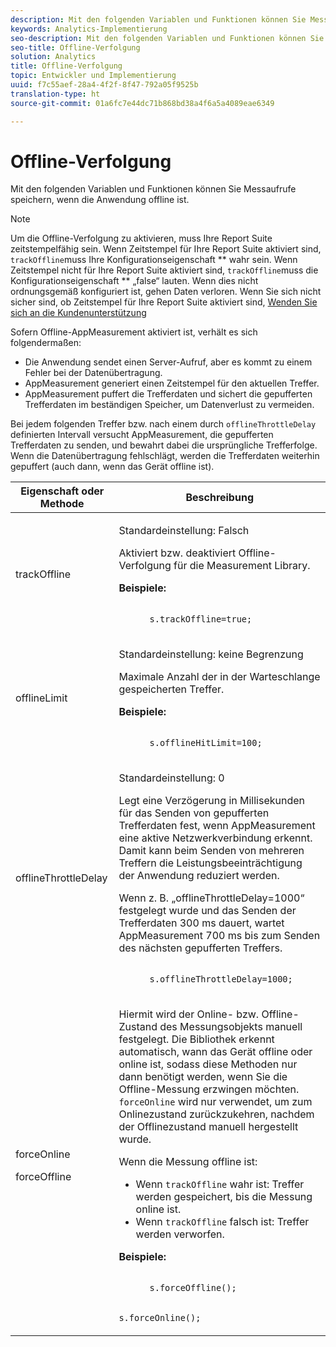 ```yaml
---
description: Mit den folgenden Variablen und Funktionen können Sie Messaufrufe speichern, wenn die Anwendung offline ist.
keywords: Analytics-Implementierung
seo-description: Mit den folgenden Variablen und Funktionen können Sie Messaufrufe speichern, wenn die Anwendung offline ist.
seo-title: Offline-Verfolgung
solution: Analytics
title: Offline-Verfolgung
topic: Entwickler und Implementierung
uuid: f7c55aef-28a4-4f2f-8f47-792a05f9525b
translation-type: ht
source-git-commit: 01a6fc7e44dc71b868bd38a4f6a5a4089eae6349

---
```



# Offline-Verfolgung

Mit den folgenden Variablen und Funktionen können Sie Messaufrufe speichern, wenn die Anwendung offline ist.

>[!NOTE]
>
>Um die Offline-Verfolgung zu aktivieren, muss Ihre Report Suite zeitstempelfähig sein. Wenn Zeitstempel für Ihre Report Suite aktiviert sind, `trackOffline`muss Ihre Konfigurationseigenschaft ** wahr sein. Wenn Zeitstempel nicht für Ihre Report Suite aktiviert sind, `trackOffline`muss die Konfigurationseigenschaft ** „false“ lauten. Wenn dies nicht ordnungsgemäß konfiguriert ist, gehen Daten verloren. Wenn Sie sich nicht sicher sind, ob Zeitstempel für Ihre Report Suite aktiviert sind, [Wenden Sie sich an die Kundenunterstützung](https://helpx.adobe.com/de/contact/enterprise-support.ec.html#analytics)

Sofern Offline-AppMeasurement aktiviert ist, verhält es sich folgendermaßen:

* Die Anwendung sendet einen Server-Aufruf, aber es kommt zu einem Fehler bei der Datenübertragung.
* AppMeasurement generiert einen Zeitstempel für den aktuellen Treffer.
* AppMeasurement puffert die Trefferdaten und sichert die gepufferten Trefferdaten im beständigen Speicher, um Datenverlust zu vermeiden.

Bei jedem folgenden Treffer bzw. nach einem durch `offlineThrottleDelay` definierten Intervall versucht AppMeasurement, die gepufferten Trefferdaten zu senden, und bewahrt dabei die ursprüngliche Trefferfolge. Wenn die Datenübertragung fehlschlägt, werden die Trefferdaten weiterhin gepuffert (auch dann, wenn das Gerät offline ist).

<table id="table_E8FD8C89025C4E819FE2FEBC7A78984D"> 
 <thead> 
  <tr> 
   <th colname="col1" class="entry"> Eigenschaft oder Methode </th> 
   <th colname="col2" class="entry"> Beschreibung </th> 
  </tr> 
 </thead>
 <tbody> 
  <tr> 
   <td colname="col1"> <p>trackOffline </p> </td> 
   <td colname="col2"> <p>Standardeinstellung: Falsch </p> <p>Aktiviert bzw. deaktiviert Offline-Verfolgung für die Measurement Library. </p> <p> <b>Beispiele:</b> </p> 
    <code class="syntax c">
      s.trackOffline=true; 
    </code> </td> 
  </tr> 
  <tr> 
   <td colname="col1"> <p>offlineLimit </p> </td> 
   <td colname="col2"> <p>Standardeinstellung: keine Begrenzung </p> <p>Maximale Anzahl der in der Warteschlange gespeicherten Treffer. </p> <p> <b>Beispiele:</b> </p> 
    <code class="syntax c">
      s.offlineHitLimit=100; 
    </code> </td> 
  </tr> 
  <tr> 
   <td colname="col1"> <p>offlineThrottleDelay </p> </td> 
   <td colname="col2"> <p>Standardeinstellung: 0 </p> <p>Legt eine Verzögerung in Millisekunden für das Senden von gepufferten Trefferdaten fest, wenn AppMeasurement eine aktive Netzwerkverbindung erkennt. Damit kann beim Senden von mehreren Treffern die Leistungsbeeinträchtigung der Anwendung reduziert werden. </p> <p>Wenn z. B. „offlineThrottleDelay=1000“ festgelegt wurde und das Senden der Trefferdaten 300 ms dauert, wartet AppMeasurement 700 ms bis zum Senden des nächsten gepufferten Treffers. </p> 
    <code class="syntax c">
      s.offlineThrottleDelay=1000; 
    </code> </td> 
  </tr> 
  <tr> 
   <td colname="col1"> <p>forceOnline </p> <p>forceOffline </p> </td> 
   <td colname="col2"> <p> Hiermit wird der Online- bzw. Offline-Zustand des Messungsobjekts manuell festgelegt. Die Bibliothek erkennt automatisch, wann das Gerät offline oder online ist, sodass diese Methoden nur dann benötigt werden, wenn Sie die Offline-Messung erzwingen möchten. <code> forceOnline</code> wird nur verwendet, um zum Onlinezustand zurückzukehren, nachdem der Offlinezustand manuell hergestellt wurde. </p> <p>Wenn die Messung offline ist: </p> 
    <ul id="ul_5A9CFD2968F64F938652C1D779EB7589"> 
     <li id="li_AF074C55DFED4DC8BD8CF3D25805040C"> Wenn <code>trackOffline</code> wahr ist: Treffer werden gespeichert, bis die Messung online ist. </li> 
     <li id="li_6A623377462548DB97C31654EADCFAF3"> Wenn <code>trackOffline</code> falsch ist: Treffer werden verworfen. </li> 
    </ul> <p> <b>Beispiele:</b> </p> 
    <code class="syntax c">
      s.forceOffline();

s.forceOnline();
</code> </td>
</tr> 
 </tbody> 
</table>
